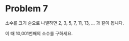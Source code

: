 Problem 7
======================

소수를 크기 순으로 나열하면 2, 3, 5, 7, 11, 13, ... 과 같이 됩니다.

이 때 10,001번째의 소수를 구하세요.
